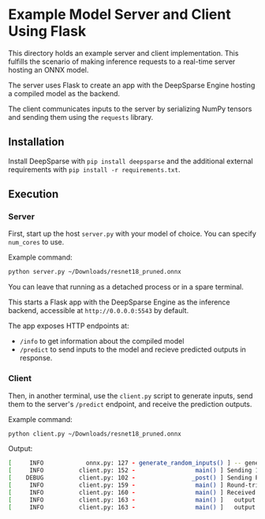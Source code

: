 <!--
Copyright (c) 2021 - present / Neuralmagic, Inc. All Rights Reserved.

Licensed under the Apache License, Version 2.0 (the "License");
you may not use this file except in compliance with the License.
You may obtain a copy of the License at

   http://www.apache.org/licenses/LICENSE-2.0

Unless required by applicable law or agreed to in writing,
software distributed under the License is distributed on an "AS IS" BASIS,
WITHOUT WARRANTIES OR CONDITIONS OF ANY KIND, either express or implied.
See the License for the specific language governing permissions and
limitations under the License.
-->

# Example Model Server and Client Using Flask

This directory holds an example server and client implementation. This fulfills the scenario of making inference requests to a real-time server hosting an ONNX model.

The server uses Flask to create an app with the DeepSparse Engine hosting a compiled model as the backend.

The client communicates inputs to the server by serializing NumPy tensors and sending them using the `requests` library.

## Installation

Install DeepSparse with `pip install deepsparse` and the additional external requirements with `pip install -r requirements.txt`.

## Execution

### Server

First, start up the host `server.py` with your model of choice. You can specify `num_cores` to use.

Example command:
```bash
python server.py ~/Downloads/resnet18_pruned.onnx
```

You can leave that running as a detached process or in a spare terminal.

This starts a Flask app with the DeepSparse Engine as the inference backend, accessible at `http://0.0.0.0:5543` by default.

The app exposes HTTP endpoints at:
- `/info` to get information about the compiled model
- `/predict` to send inputs to the model and recieve predicted outputs in response.

### Client

Then, in another terminal, use the `client.py` script to generate inputs, send them to the server's `/predict` endpoint, and receive the prediction outputs.

Example command:
```bash
python client.py ~/Downloads/resnet18_pruned.onnx    
```
Output:
```bash
[     INFO            onnx.py: 127 - generate_random_inputs() ] -- generating random input #0 of shape = [1, 3, 224, 224]
[     INFO          client.py: 152 -                 main() ] Sending 1 input tensors to http://0.0.0.0:5543/run
[    DEBUG          client.py: 102 -                _post() ] Sending POST request to http://0.0.0.0:5543/run
[     INFO          client.py: 159 -                 main() ] Round-trip time took 13.3283 milliseconds
[     INFO          client.py: 160 -                 main() ] Received response of 2 output tensors:
[     INFO          client.py: 163 -                 main() ]   output #0: shape (1, 1000)
[     INFO          client.py: 163 -                 main() ]   output #1: shape (1, 1000)
```
